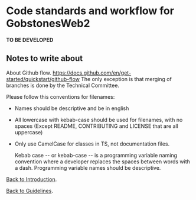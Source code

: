 # Code standards and workflow for GobstonesWeb2

**TO BE DEVELOPED**

## Notes to write about
About Github flow.
https://docs.github.com/en/get-started/quickstart/github-flow
The only exception is that merging of branches is done by the Technical Committee.

Please follow this conventions for filenames:
 * Names should be descriptive and be in english
 * All lowercase with kebab-case should be used for filenames, with no spaces 
   (Except README,   CONTRIBUTING and LICENSE that are all uppercase)
 * Only use CamelCase for classes in TS, not documentation files.

   Kebab case -- or kebab-case -- is a programming variable naming convention 
   where a developer replaces the spaces between words with a dash. Programming 
   variable names should be descriptive.

[Back to Introduction](./00_Introduction.html).

[Back to Guidelines](../index.html).
